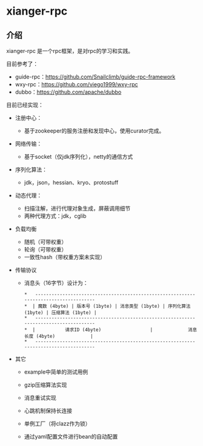 # xianger-rpc

## 介绍

xianger-rpc 是一个rpc框架，是对rpc的学习和实践。

目前参考了：

- guide-rpc：https://github.com/Snailclimb/guide-rpc-framework
- wxy-rpc：https://github.com/viego1999/wxy-rpc
- dubbo：https://github.com/apache/dubbo

目前已经实现：

- 注册中心：
  - 基于zookeeper的服务注册和发现中心，使用curator完成。
- 网络传输：
  - 基于socket（仅jdk序列化），netty的通信方式
- 序列化算法：
  - jdk，json，hessian、kryo、protostuff

- 动态代理：

  - 扫描注解，进行代理对象生成，屏蔽调用细节
  - 两种代理方式：jdk，cglib

- 负载均衡

  - 随机（可带权重）
  - 轮询（可带权重）
  - 一致性hash（带权重方案未实现）

- 传输协议

  - 消息头（16字节）设计为：

    ```
    *   -------------------------------------------------------------------------------------
    *  | 魔数 (4byte) | 版本号 (1byte) | 消息类型 (1byte) | 序列化算法 (1byte) | 压缩算法 (1byte) |
    *   -------------------------------------------------------------------------------------
    *  |           请求ID (4byte)                  |             消息长度 (4byte)             |
    *   -------------------------------------------------------------------------------------
    ```

- 其它
    - example中简单的测试用例
    
    - gzip压缩算法实现
    
    - 消息重试实现
    
    - 心跳机制保持长连接
    
    - 单例工厂（将clazz作为锁）
    
    - 通过yaml配置文件进行bean的自动配置
    